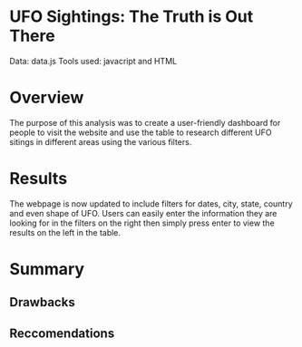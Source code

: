 # UFO Sightings: The Truth is Out There
Data: data.js Tools used: javacript and HTML

# Overview
The purpose of this analysis was to create a user-friendly dashboard for people to visit the website and use the table to research different UFO sitings in different areas using the various filters. 

# Results
The webpage is now updated to include filters for dates, city, state, country and even shape of UFO. Users can easily enter the information they are looking for in the filters on the right then simply press enter to view the results on the left in the table. 



# Summary 

## Drawbacks

## Reccomendations
